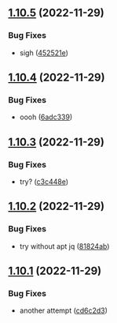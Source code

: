 ## [1.10.5](https://github.com/Lansweeper/SMBLibrary/compare/v1.10.4...v1.10.5) (2022-11-29)


### Bug Fixes

* sigh ([452521e](https://github.com/Lansweeper/SMBLibrary/commit/452521eee59101b94d814dc7520ccdb3ac003973))

## [1.10.4](https://github.com/Lansweeper/SMBLibrary/compare/v1.10.3...v1.10.4) (2022-11-29)


### Bug Fixes

* oooh ([6adc339](https://github.com/Lansweeper/SMBLibrary/commit/6adc339d07a156b881045a8ae467048e889da666))

## [1.10.3](https://github.com/Lansweeper/SMBLibrary/compare/v1.10.2...v1.10.3) (2022-11-29)


### Bug Fixes

* try? ([c3c448e](https://github.com/Lansweeper/SMBLibrary/commit/c3c448e767d6778a9e9fd9baeaa353df7d188a9e))

## [1.10.2](https://github.com/Lansweeper/SMBLibrary/compare/v1.10.1...v1.10.2) (2022-11-29)


### Bug Fixes

* try without apt jq ([81824ab](https://github.com/Lansweeper/SMBLibrary/commit/81824abf29d00d5df7a8897e0414219c4238e876))

## [1.10.1](https://github.com/Lansweeper/SMBLibrary/compare/v1.10.0...v1.10.1) (2022-11-29)


### Bug Fixes

* another attempt ([cd6c2d3](https://github.com/Lansweeper/SMBLibrary/commit/cd6c2d3ca44477f018840eba6a6cf536982dd34d))
